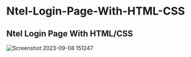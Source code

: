 # Ntel-Login-Page-With-HTML-CSS
## Ntel Login Page With HTML/CSS

![Screenshot 2023-09-08 151247](https://github.com/Gibsonodoka/Ntel-Login-Page-With-HTML-CSS/assets/100386202/2120584f-9a5d-4d77-86ee-92926f6fd29b)
